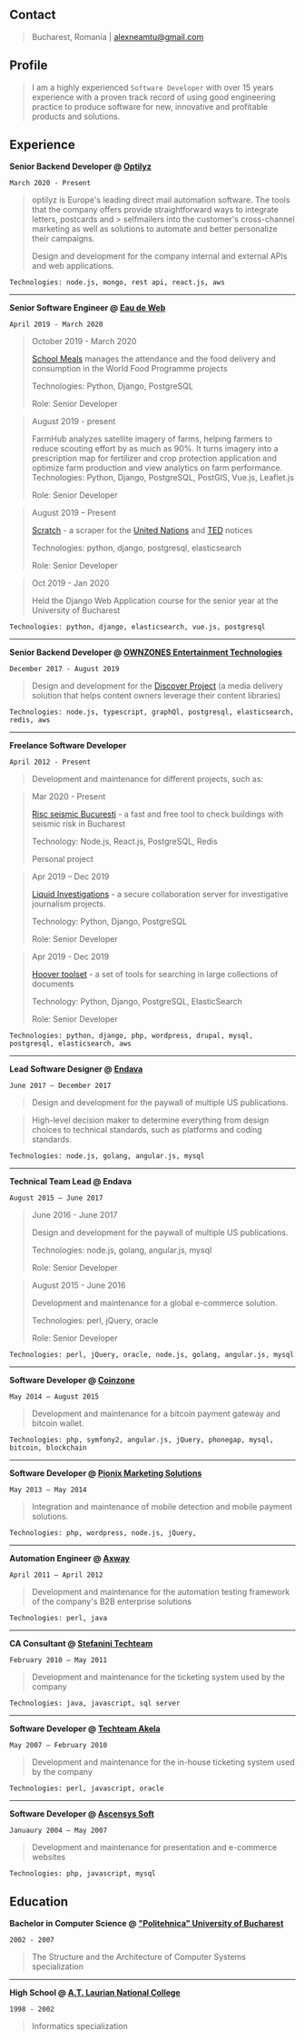 ## Contact

> Bucharest, Romania | alexneamtu@gmail.com

## Profile
> I am a highly experienced `Software Developer` with over 15 years experience with a proven track record of using good engineering practice to produce software for new, innovative and profitable products and solutions.

## Experience

**Senior Backend Developer @ [Optilyz](https://www.optilyz.com/)** 

`March 2020 - Present`
> optilyz is Europe's leading direct mail automation software. The tools that the company offers provide straightforward ways to integrate letters, postcards and > selfmailers into the customer's cross-channel marketing as well as solutions to automate and better personalize their campaigns.
>
> Design and development for the company internal and external APIs and web applications.

`Technologies: node.js, mongo, rest api, react.js, aws`

---

**Senior Software Engineer @ [Eau de Web](https://www.eaudeweb.ro/)** 

`April 2019 - March 2020`

> October 2019 - March 2020
>
> [School Meals](https://www.wfp.org/school-meals) manages the attendance and the food delivery and consumption in the World Food Programme projects
>
> Technologies: Python, Django, PostgreSQL
>
> Role: Senior Developer

> August 2019 - present 
>
> FarmHub analyzes satellite imagery of farms, helping farmers to reduce scouting effort by as much as 90%. It turns imagery into a prescription map for fertilizer and crop protection application and optimize farm production and view analytics on farm performance. 
> Technologies: Python, Django, PostgreSQL, PostGIS, Vue.js, Leaflet.js
>
> Role: Senior Developer

> August 2019 – Present 
>
> [Scratch](https://github.com/eaudeweb/scratch) - a scraper for the [United Nations](https://www.ungm.org) and [TED](https://ted.europa.eu) notices
>
> Technologies: python, django, postgresql, elasticsearch
>
> Role: Senior Developer

> Oct 2019 - Jan 2020
> 
> Held the Django Web Application course for the senior year at the University of Bucharest

`Technologies: python, django, elasticsearch, vue.js, postgresql`

---

**Senior Backend Developer @ [OWNZONES Entertainment Technologies](https://ownzones.com/)** 

`December 2017 - August 2019`

> Design and development for the [Discover Project](https://ownzones.com/products-services/discover/) (a media delivery solution that helps content owners leverage their content libraries)

`Technologies: node.js, typescript, graphQl, postgresql, elasticsearch, redis, aws`
 
---

**Freelance Software Developer**
 
`April 2012 - Present`

> Development and maintenance for different projects, such as:

> Mar 2020 - Present
>
> [Risc seismic Bucuresti](riscseismicbucuresti.ro) - a fast and free tool to check buildings with seismic risk in Bucharest
>
> Technology: Node.js, React.js, PostgreSQL, Redis
>
> Personal project

> Apr 2019 – Dec 2019 
>
> [Liquid Investigations](https://liquidinvestigations.github.io/) - a secure collaboration server for investigative journalism projects. 
>
> Technology: Python, Django, PostgreSQL
>
> Role: Senior Developer

> Apr 2019 - Dec 2019
>
> [Hoover toolset](https://hoover.github.io/) - a set of tools for searching in large collections of documents
>
> Technology: Python, Django, PostgreSQL, ElasticSearch
>
> Role: Senior Developer

`Technologies: python, django, php, wordpress, drupal, mysql, postgresql, elasticsearch, aws` 
 
---

**Lead Software Designer @ [Endava](https://www.endava.com/)**

`June 2017 – December 2017`

> Design and development for the paywall of multiple US publications. 

> High-level decision maker to determine everything from design choices to technical standards, such as platforms and coding standards. 

`Technologies: node.js, golang, angular.js, mysql`

---

**Technical Team Lead @ Endava**

`August 2015 – June 2017`

> June 2016 - June 2017 
>
> Design and development for the paywall of multiple US publications.
>
> Technologies: node.js, golang, angular.js, mysql
>
> Role: Senior Developer

> August 2015 - June 2016 
>
> Development and maintenance for a global e-commerce solution.
>
> Technologies: perl, jQuery, oracle
>
> Role: Senior Developer

`Technologies: perl, jQuery, oracle, node.js, golang, angular.js, mysql`

---

**Software Developer @ [Coinzone](http://coinzone.com)**

`May 2014 – August 2015`

> Development and maintenance for a bitcoin payment gateway and bitcoin wallet.

`Technologies: php, symfony2, angular.js, jQuery, phonegap, mysql, bitcoin, blockchain` 

---

**Software Developer @ [Pionix Marketing Solutions](https://www.pionix.ro/)**

`May 2013 – May 2014`

> Integration and maintenance of mobile detection and mobile payment solutions.

`Technologies: php, wordpress, node.js, jQuery, ` 

---

**Automation Engineer @ [Axway](https://www.axway.com)**

`April 2011 – April 2012`

> Development and maintenance for the automation testing framework of the company's B2B enterprise solutions

`Technologies: perl, java` 

---

**CA Consultant @ [Stefanini Techteam](https://stefanini.com)**

`February 2010 – May 2011`

> Development and maintenance for the ticketing system used by the company

`Technologies: java, javascript, sql server` 

---

**Software Developer @ [Techteam Akela](https://stefanini.com)**

`May 2007 – February 2010`

> Development and maintenance for the in-house ticketing system used by the company

`Technologies: perl, javascript, oracle` 

---

**Software Developer @ [Ascensys Soft](http://www.ascensys.ro/)**

`Januaury 2004 – May 2007`

> Development and maintenance for presentation and e-commerce websites

`Technologies: php, javascript, mysql` 


## Education

**Bachelor in Computer Science @ ["Politehnica" University of Bucharest](https://upb.ro)**     

`2002 - 2007`

> The Structure and the Architecture of Computer Systems specialization

---

**High School @ [A.T. Laurian National College](https://laurian.ro/)**

`1998 - 2002`

> Informatics specialization
